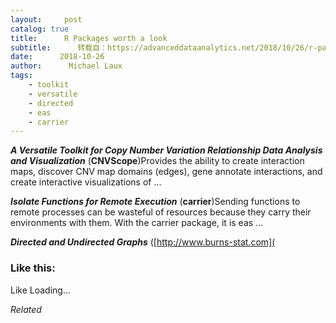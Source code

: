 ```yaml
---
layout:     post
catalog: true
title:      R Packages worth a look
subtitle:      转载自：https://advanceddataanalytics.net/2018/10/26/r-packages-worth-a-look-1315/
date:      2018-10-26
author:      Michael Laux
tags:
    - toolkit
    - versatile
    - directed
    - eas
    - carrier
---
```


***A Versatile Toolkit for Copy Number Variation Relationship Data Analysis and Visualization*** (**CNVScope**)Provides the ability to create interaction maps, discover CNV map domains (edges), gene annotate interactions, and create interactive visualizations of …

***Isolate Functions for Remote Execution*** (**carrier**)Sending functions to remote processes can be wasteful of resources because they carry their environments with them. With the carrier package, it is eas …

***Directed and Undirected Graphs*** ([http://www.burns-stat.com](





### Like this:

Like Loading...


*Related*

